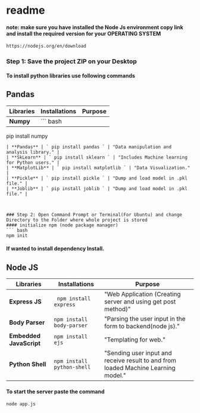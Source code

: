 # readme

#### note: make sure you have installed the Node Js environment copy link and install the required version for your OPERATING SYSTEM
```bash 
https://nodejs.org/en/download
```

### Step 1: Save the project ZIP on your Desktop

#### To install python libraries use following commands
## Pandas
| Libraries | Installations | Purpose |
| --- | --- | --- |
| **Numpy** | ``` bash 
pip install numpy 
``` | "Efficient numerical operations for Python." |
| **Pandas** | ` pip install pandas ` | "Data manipulation and analysis library." |
| **SkLearn** | ` pip install sklearn ` | "Includes Machine learning for Python users." |
| **MatplotLib** | ` pip install matplotlib ` | "Data Visualization." | 
| **Pickle** | ` pip install pickle ` | "Dump and load model in .pkl file." | 
| **Joblib** | ` pip install joblib ` | "Dump and load model in .pkl file." | 



### Step 2: Open Command Prompt or Terminal(For Ubuntu) and change Directory to the Folder where whole project is stored 
#### initialize npm (node package manager)
``` bash
npm init
```
#### If wanted to install dependency Install.
## Node JS
| Libraries | Installations | Purpose |
| --- | --- | --- |
| **Express JS** | ` npm install express` | "Web Application (Creating server and using get post method)" |
| **Body Parser** | ` npm install body-parser ` | "Parsing the user input in the form to backend(node js)." |
| **Embedded JavaScript** | ` npm install ejs ` | "Templating for web." |
| **Python Shell** | ` npm install python-shell ` | "Sending user input and receive result to and from loaded Machine Learning model." | 

#### To start the server paste the command
```bash
node app.js
```
